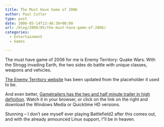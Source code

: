 ```yaml
---
title: The Must Have Game of 2006
author: Paul Cutler
type: post
date: 2006-05-14T13:48:38+00:00
url: /blog/2006/05/the-must-have-game-of-2006/
categories:
  - Entertainment
  - Games

---
```

The must have game of 2006 for me is Enemy Territory: Quake Wars. With the Strogg invading Earth, the two sides do battle with unique classes, weapons and vehicles.

[The Enemy Territory website][1] has been updated from the placeholder it used to be.

And even better, [Gametrailers has the two and half minute trailer in high definition][2]. Watch it in your browser, or click on the link on the right and download the Windows Media or Quicktime HD versions.

Stunning &#8211; I don&#8217;t see myself ever playing Battlefield2 after this comes out, and with the already announced Linux support, I&#8221;ll be in heaven.

 [1]: http://www.enemyterritory.com/
 [2]: http://www.gametrailers.com/player.php?type=mov&id=10786